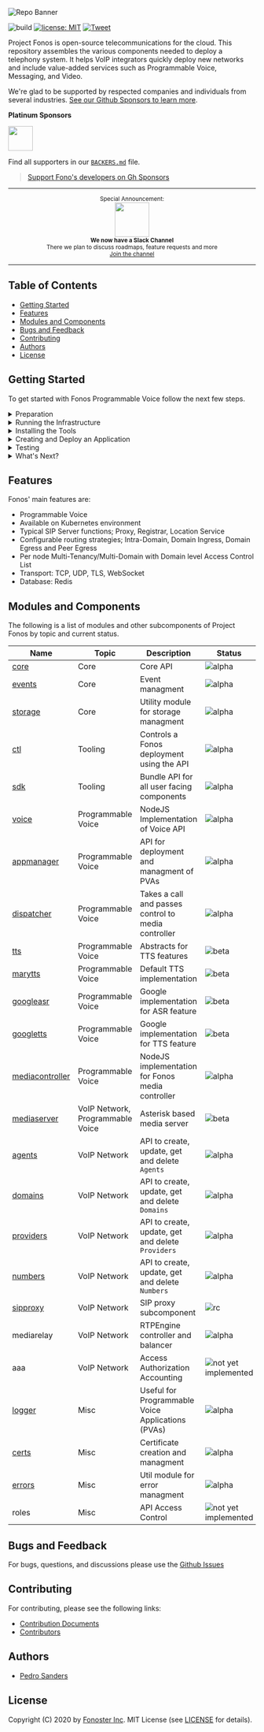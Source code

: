 ![Repo Banner](https://raw.githubusercontent.com/fonoster/fonos/master/repo_banner.jpg)

![build](https://github.com/fonoster/fonos/workflows/unit%20tests/badge.svg) <a href="https://opensource.org/licenses/MIT"><img src="https://img.shields.io/badge/license-MIT-blue.svg" alt="license: MIT"></a> [![Tweet](https://img.shields.io/twitter/url/http/shields.io.svg?style=social)](https://twitter.com/intent/tweet?text=Programmable%20Voice%20&url=https://github.com/fonoster/fonos&via=fonoster&hashtags=voip,sip,webrtc,telephony)

Project Fonos is open-source telecommunications for the cloud. This repository assembles the various components needed to deploy a telephony system. It helps VoIP integrators quickly deploy new networks and include value-added services such as Programmable Voice, Messaging, and Video.

We're glad to be supported by respected companies and individuals from several industries. [See our Github Sponsors to learn more](https://github.com/sponsors/psanders).

**Platinum Sponsors**

<a href="https://github.com/sponsors/psanders"><img src="https://www.camanio.com/en/wp-content/uploads/sites/11/2018/09/camanio-carerund-cclogga-transparent.png" height="50"/></a>

Find all supporters in our [`BACKERS.md`](./BACKERS.md) file.

> [Support Fono's developers on Gh Sponsors](https://github.com/sponsors/psanders)

***

<p align="center">
		<sup>Special Announcement:</sup>
		<br>
		<a href="https://fonosterteam.typeform.com/to/CvQqk9">
			<img width="70px" src="https://assets.brandfolder.com/pl546j-7le8zk-afym5u/original/Slack_Mark_Web.png">
		</a>
		<br>
		<sub><b>We now have a Slack Channel</b></sub>
		<br>
		<sub>There we plan to discuss roadmaps, feature requests and more<br><a href="https://fonosterteam.typeform.com/to/CvQqk9">Join the channel</a></sub>
</p>

***

## Table of Contents

- [Getting Started](#getting-started)
- [Features](#features)
- [Modules and Components](#modules-and-components)
- [Bugs and Feedback](#bugs-and-feedback)
- [Contributing](#contributing)
- [Authors](#authors)
- [License](#license)

## Getting Started

To get started with Fonos Programmable Voice follow the next few steps.

<details><summary>Preparation</summary>

<br />
The first step with Fonos Programmable Voice is to install all the requirements.
Refer to websites of the various products in the list bellow for detail on installation and configuration.
<br /><br />

Requirements:

- K8S Cluster
- Node and NPM
- A softphone (with support for tcp)

</details>

<details><summary>Running the Infrastructure</summary>

<br />
To run Fonos in your cluster, please follow the <a href="https://github.com/fonoster/fonos/tree/master/.helm">deployment instructions</a>
<br /><br />

> Work is on the way to enable Fonos for Docker Swarm
</details>

<details><summary>Installing the Tools</summary>
 
<br />
The next step is to install the Command-Line Tool. To install the tool run the following command:
<br /><br />

```
npm install @fonos/ctl -g
```

For details on this tool please go to [ctl @ npmjs](https://www.npmjs.com/package/@fonos/ctl).
</details>

<details><summary>Creating and Deploy an Application</summary>

<br />
If everything is went to plan, it is now time to generate and deploy
your first Voice Application.
<br /><br />

```bash
mkdir voice-app
cd voice-app
fonos apps:init
fonos apps:deploy
```

For more examples go the [examples folder](/examples) in this repository.

</details>

<details><summary>Testing</summary>
<br />
To interact with your application, point your softphone to Asterisk sub-system. The testing information
is as follows:
 
<br />

<br />
USENAME = 1001
<br />
PASSWORD = 1234
<br />
TEST EXTENSION = 1002

</details>

<details><summary>What's Next?</summary>
<br />
Congratulations if you made it this far. The next step with Fonos is to get familiar with the <a href="https://www.npmjs.com/package/@fonos/ctl">Command-Line Tool</a> and the <a href="https://github.com/fonoster/fonos/wiki/AppManager">SDK</a>.
  
</details>

## Features

Fonos' main features are:

- Programmable Voice
- Available on Kubernetes environment
- Typical SIP Server functions; Proxy, Registrar, Location Service
- Configurable routing strategies; Intra-Domain, Domain Ingress, Domain Egress and Peer Egress
- Per node Multi-Tenancy/Multi-Domain with Domain level Access Control List
- Transport: TCP, UDP, TLS, WebSocket
- Database: Redis

## Modules and Components

The following is a list of modules and other subcomponents of Project Fonos by topic and current status. 

| Name        | Topic | Description | Status
|-------------|-------|-------------|-------|
| [core](/mods/core)                       | Core  		                         | Core API                                              | ![alpha](https://img.shields.io/badge/alpha-yellow)
| [events](/mods/events)                   | Core  		                         | Event managment                                       | ![alpha](https://img.shields.io/badge/alpha-yellow)
| [storage](/mods/storage) 	               | Core  		                         | Utility module for storage managment                  | ![alpha](https://img.shields.io/badge/alpha-yellow)
| [ctl](/mods/ctl) 		                      | Tooling  	                       | Controls a Fonos deployment using the API             | ![alpha](https://img.shields.io/badge/alpha-yellow)
| [sdk](/mods/sdk) 		                      | Tooling  	                       | Bundle API for all user facing components             | ![alpha](https://img.shields.io/badge/alpha-yellow)
| [voice](/mods/voice)                     | Programmable Voice               | NodeJS Implementation of Voice API                    | ![alpha](https://img.shields.io/badge/alpha-yellow)
| [appmanager](/mods/appmanager)           | Programmable Voice               | API for deployment and managment of PVAs              | ![alpha](https://img.shields.io/badge/alpha-yellow)
| [dispatcher](/mods/dispatcher)           | Programmable Voice               | Takes a call and passes control to media controller   | ![alpha](https://img.shields.io/badge/alpha-yellow)
| [tts](/mods/tts)                         | Programmable Voice               | Abstracts for TTS features                            | ![beta](https://img.shields.io/badge/beta-brightgreen)
| [marytts](/mods/marytts)                 | Programmable Voice               | Default TTS implementation                            | ![beta](https://img.shields.io/badge/beta-brightgreen)
| [googleasr](/mods/googleasr)             | Programmable Voice               | Google implementation for ASR feature                 | ![beta](https://img.shields.io/badge/beta-brightgreen)
| [googletts](/mods/googletts)             | Programmable Voice               | Google implementation for TTS feature                 | ![beta](https://img.shields.io/badge/beta-brightgreen)
| [mediacontroller](/mods/mediacontroller) | Programmable Voice               | NodeJS implementation for Fonos media controller      | ![alpha](https://img.shields.io/badge/alpha-yellow)
| [mediaserver](/mods/mediaserver)         | VoIP Network, Programmable Voice | Asterisk based media server                           | ![beta](https://img.shields.io/badge/beta-brightgreen)
| [agents](/mods/agents)   	               | VoIP Network                     | API to create, update, get and delete `Agents`        | ![alpha](https://img.shields.io/badge/alpha-yellow)
| [domains](/mods/domains)  	              | VoIP Network                     | API to create, update, get and delete `Domains`       | ![alpha](https://img.shields.io/badge/alpha-yellow)
| [providers](/mods/providers)             | VoIP Network                     | API to create, update, get and delete `Providers`     | ![alpha](https://img.shields.io/badge/alpha-yellow)
| [numbers](/mods/numbers)                 | VoIP Network                     | API to create, update, get and delete `Numbers`       | ![alpha](https://img.shields.io/badge/alpha-yellow)
| [sipproxy](https://routr.io)             | VoIP Network                     | SIP proxy subcomponent                                | ![rc](https://img.shields.io/badge/rc-brightgreen)
| mediarelay                               | VoIP Network                     | RTPEngine controller and balancer                     | ![alpha](https://img.shields.io/badge/alpha-yellow)
| aaa                                      | VoIP Network  		                 | Access Authorization Accounting                       | ![not yet implemented](https://img.shields.io/badge/nyi-red)
| [logger](/mods/logger)  	                | Misc      	                      | Useful for Programmable Voice Applications (PVAs)     | ![alpha](https://img.shields.io/badge/alpha-yellow)
| [certs](/mods/certs)  	                  | Misc  	                          | Certificate creation and managment                    | ![alpha](https://img.shields.io/badge/alpha-yellow)
| [errors](/mods/errors)  	                | Misc  		                         | Util module for error managment                       | ![alpha](https://img.shields.io/badge/alpha-yellow)
| roles           		                       | Misc                             | API Access Control                                    | ![not yet implemented](https://img.shields.io/badge/nyi-red)

## Bugs and Feedback

For bugs, questions, and discussions please use the [Github Issues](https://github.com/fonoster/fonos/issues)

## Contributing

For contributing, please see the following links:

 - [Contribution Documents](https://github.com/fonoster/fonos/blob/master/CONTRIBUTING.md)
 - [Contributors](https://github.com/fonoster/fonos/contributors)

## Authors
 - [Pedro Sanders](https://github.com/psanders)

## License
Copyright (C) 2020 by [Fonoster Inc](https://fonoster.com). MIT License (see [LICENSE](https://github.com/fonoster/fonos/blob/master/LICENSE) for details).

